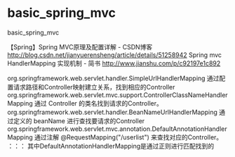 # basic_spring_mvc
basic_spring_mvc

【Spring】Spring MVC原理及配置详解 - CSDN博客
http://blog.csdn.net/jianyuerensheng/article/details/51258942
Spring mvc HandlerMapping 实现机制 - 简书
http://www.jianshu.com/p/c92197e1c892

org.springframework.web.servlet.handler.SimpleUrlHandlerMapping
通过配置请求路径和Controller映射建立关系，找到相应的Controller
org.springframework.web.servlet.mvc.support.ControllerClassNameHandlerMapping
通过 Controller 的类名找到请求的Controller。
org.springframework.web.servlet.handler.BeanNameUrlHandlerMapping
通过定义的 beanName 进行查找要请求的Controller
org.springframework.web.servlet.mvc.annotation.DefaultAnnotationHandlerMapping
通过注解 @RequestMapping("/userlist") 来查找对应的Controller。
：：：
其中DefaultAnnotationHandlerMapping是通过正则进行匹配找到的